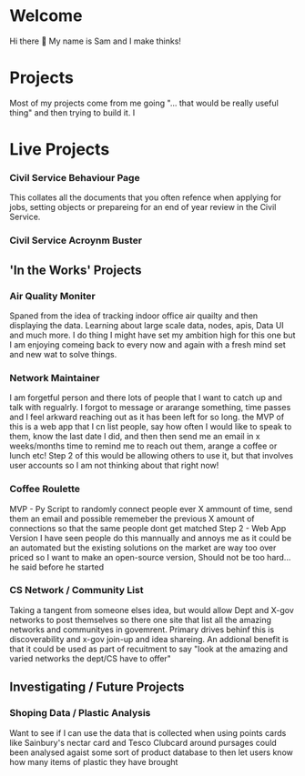 # Welcome

Hi there 👋 My name is Sam and I make thinks! 

# Projects

Most of my projects come from me going "... that would be really useful thing" and then trying to build it. I 

# Live Projects

### Civil Service Behaviour Page
This collates all the documents that you often refence when applying for jobs, setting objects or prepareing for an end of year review in the Civil Service.

### Civil Service Acroynm Buster


## 'In the Works' Projects

### Air Quality Moniter
Spaned from the idea of tracking indoor office air quailty and then displaying the data. Learning about large scale data, nodes, apis, Data UI and much more. I do thing I might have set my ambition high for this one but I am enjoying comeing back to every now and again with a fresh mind set and new wat to solve things. 

### Network Maintainer
I am forgetful person and there lots of people that I want to catch up and talk with regualrly. I forgot to message or ararange something, time passes and I feel arkward reaching out as it has been left for so long. the MVP of this is a web app that I cn list people, say how often I would like to speak to them, know the last date I did, and then then send me an email in x weeks/months time to remind me to reach out them, arange a coffee or lunch etc! Step 2 of this would be allowing others to use it, but that involves user accounts so I am not thinking about that right now!

### Coffee Roulette
MVP - Py Script to randomly connect people ever X ammount of time, send them an email and possible rememeber the previous X amount of connections so that the same people dont get matched
Step 2 - Web App Version
I have seen people do this mannually and annoys me as it could be an automated but the existing solutions on the market are way too over priced so I want to make an open-source version, Should not be too hard... he said before he started

### CS Network / Community List
Taking a tangent from someone elses idea, but would allow Dept and X-gov networks to post themselves so there one site that list all the amazing networks and communityes in govemrent. Primary drives behinf this is discoverability and x-gov join-up and idea shareing. An addional benefit is that it could be used as part of recuitment to say "look at the amazing and varied networks the dept/CS have to offer"

## Investigating / Future Projects 

### Shoping Data / Plastic Analysis
Want to see if I can use the data that is collected when using points cards like Sainbury's nectar card and Tesco Clubcard around pursages could been analysed agaist some sort of product database to then let users know how many items of plastic they have brought
